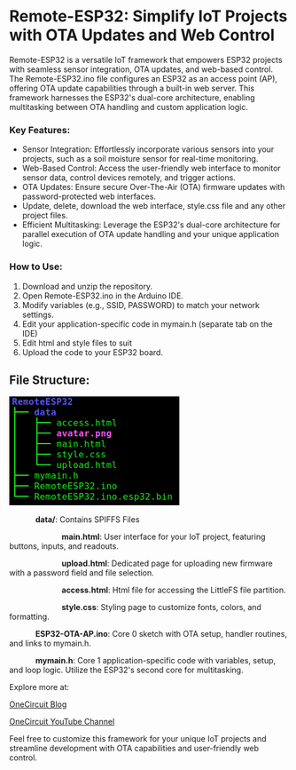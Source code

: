 # Remote-ESP32: Simplify IoT Projects with OTA Updates and Web Control

Remote-ESP32 is a versatile IoT framework that empowers ESP32 projects with seamless sensor integration, OTA updates, and web-based control. The Remote-ESP32.ino file configures an ESP32 as an access point (AP), offering OTA update capabilities through a built-in web server. This framework harnesses the ESP32's dual-core architecture, enabling multitasking between OTA handling and custom application logic.

### Key Features:

* Sensor Integration: Effortlessly incorporate various sensors into your projects, such as a soil moisture sensor for real-time monitoring.
* Web-Based Control: Access the user-friendly web interface to monitor sensor data, control devices remotely, and trigger actions.
* OTA Updates: Ensure secure Over-The-Air (OTA) firmware updates with password-protected web interfaces.
* Update, delete, download the web interface, style.css file and any other project files.
* Efficient Multitasking: Leverage the ESP32's dual-core architecture for parallel execution of OTA update handling and your unique application logic.

### How to Use:

1. Download and unzip the repository.
2. Open Remote-ESP32.ino in the Arduino IDE.
3. Modify variables (e.g., SSID, PASSWORD) to match your network settings.
4. Edit your application-specific code in mymain.h (separate tab on the IDE)
5. Edit html and style files to suit
6. Upload the code to your ESP32 board.

## File Structure:

![File Structure](/filestructure.png)

&nbsp;&nbsp;&nbsp;&nbsp;&nbsp;&nbsp;&nbsp;&nbsp;&nbsp;&nbsp;&nbsp;&nbsp;**data/**: Contains SPIFFS Files

&nbsp;&nbsp;&nbsp;&nbsp;&nbsp;&nbsp;&nbsp;&nbsp;&nbsp;&nbsp;&nbsp;&nbsp;&nbsp;&nbsp;&nbsp;&nbsp;&nbsp;&nbsp;&nbsp;&nbsp;&nbsp;&nbsp;&nbsp;&nbsp;**main.html**: User interface for your IoT project, featuring buttons, inputs, and readouts.

&nbsp;&nbsp;&nbsp;&nbsp;&nbsp;&nbsp;&nbsp;&nbsp;&nbsp;&nbsp;&nbsp;&nbsp;&nbsp;&nbsp;&nbsp;&nbsp;&nbsp;&nbsp;&nbsp;&nbsp;&nbsp;&nbsp;&nbsp;&nbsp;**upload.html**: Dedicated page for uploading new firmware with a password field and file selection.

&nbsp;&nbsp;&nbsp;&nbsp;&nbsp;&nbsp;&nbsp;&nbsp;&nbsp;&nbsp;&nbsp;&nbsp;&nbsp;&nbsp;&nbsp;&nbsp;&nbsp;&nbsp;&nbsp;&nbsp;&nbsp;&nbsp;&nbsp;&nbsp;**access.html**: Html file for accessing the LittleFS file partition.

&nbsp;&nbsp;&nbsp;&nbsp;&nbsp;&nbsp;&nbsp;&nbsp;&nbsp;&nbsp;&nbsp;&nbsp;&nbsp;&nbsp;&nbsp;&nbsp;&nbsp;&nbsp;&nbsp;&nbsp;&nbsp;&nbsp;&nbsp;&nbsp;**style.css**: Styling page to customize fonts, colors, and formatting.

&nbsp;&nbsp;&nbsp;&nbsp;&nbsp;&nbsp;&nbsp;&nbsp;&nbsp;&nbsp;&nbsp;&nbsp;**ESP32-OTA-AP.ino**: Core 0 sketch with OTA setup, handler routines, and links to mymain.h.

&nbsp;&nbsp;&nbsp;&nbsp;&nbsp;&nbsp;&nbsp;&nbsp;&nbsp;&nbsp;&nbsp;&nbsp;**mymain.h**: Core 1 application-specific code with variables, setup, and loop logic. Utilize the ESP32's second core for multitasking.



Explore more at:

[OneCircuit Blog](https://onecircuit.blogspot.com/)

[OneCircuit YouTube Channel](https://youtube.com/@onecircuit-as)

Feel free to customize this framework for your unique IoT projects and streamline development with OTA capabilities and user-friendly web control.




